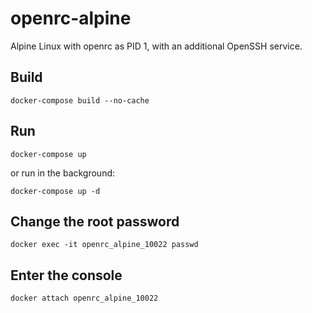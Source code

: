 # openrc-alpine
Alpine Linux with openrc as PID 1, with an additional OpenSSH service.

## Build
```
docker-compose build --no-cache
```

## Run
```
docker-compose up
```

or run in the background:
```
docker-compose up -d
```

## Change the root password
```
docker exec -it openrc_alpine_10022 passwd
```

## Enter the console
```
docker attach openrc_alpine_10022
```
